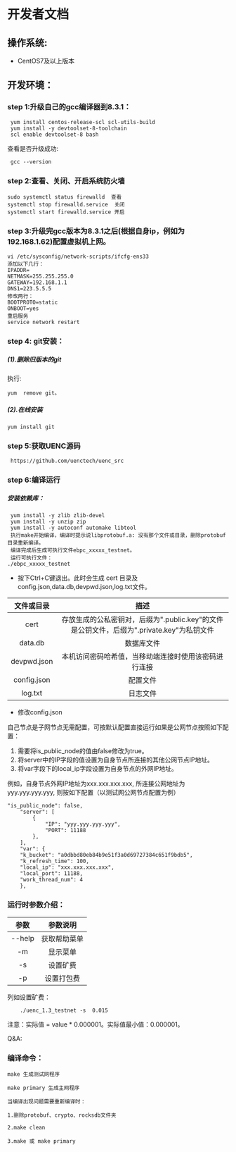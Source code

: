 # **开发者文档**
## 操作系统:
  * CentOS7及以上版本
## 开发环境：
### step 1:升级自己的gcc编译器到8.3.1：

```
 yum install centos-release-scl scl-utils-build   
 yum install -y devtoolset-8-toolchain
 scl enable devtoolset-8 bash
```
查看是否升级成功:
```
 gcc --version
```

### step	2:查看、关闭、开启系统防火墙
```
sudo systemctl status firewalld  查看
systemctl stop firewalld.service  关闭
systemctl start firewalld.service 开启
```

### step	3:升级完gcc版本为8.3.1之后(根据自身ip，例如为192.168.1.62)配置虚拟机上网。
```
vi /etc/sysconfig/network-scripts/ifcfg-ens33
添加以下几行：
IPADDR=
NETMASK=255.255.255.0
GATEWAY=192.168.1.1
DNS1=223.5.5.5
修改两行：
BOOTPROTO=static
ONBOOT=yes
重启服务
service network restart
```


### step 4: git安装：  
##### (1).删除旧版本的git  
执行:
```
yum  remove git。
```

##### (2).在线安装   
 
```
yum install git 
```

### step 5:获取UENC源码
```
 https://github.com/uenctech/uenc_src
```
### step 6:编译运行
 ##### 安装依赖库：
``` 
 yum install -y zlib zlib-devel  
 yum install -y unzip zip  
 yum install -y autoconf automake libtool
 执行make开始编译，编译时提示说libprotobuf.a: 没有那个文件或目录，删除protobuf目录重新编译。
 编译完成后生成可执行文件ebpc_xxxxx_testnet。
 运行可执行文件：  
./ebpc_xxxxx_testnet
```   
 * 按下Ctrl+C键退出。此时会生成 cert
    目录及config.json,data.db,devpwd.json,log.txt文件。

  | 文件或目录 |     描述     | 
 | :--------: | :--------------: | 
 |   cert   | 存放生成的公私密钥对，后缀为".public.key"的文件是公钥文件，后缀为".private.key"为私钥文件 | 
 |   data.db   | 数据库文件 | 
 |   devpwd.json   | 本机访问密码哈希值，当移动端连接时使用该密码进行连接 | 
 |   config.json   | 配置文件 | 
 |   log.txt   | 日志文件 | 
 
   * 修改config.json
   
   自己节点是子网节点无需配置，可按默认配置直接运行如果是公网节点按照如下配置：
 
 1. 需要将is_public_node的值由false修改为true。
 2. 将server中的IP字段的值设置为自身节点所连接的其他公网节点IP地址。
 3. 将var字段下的local_ip字段设置为自身节点的外网IP地址。
 
 例如，自身节点外网IP地址为xxx.xxx.xxx.xxx, 所连接公网地址为yyy.yyy.yyy.yyy, 则按如下配置（以测试网公网节点配置为例）

```
"is_public_node": false,
    "server": [
        {
            "IP": "yyy.yyy.yyy.yyy",
            "PORT": 11188
        },
    ],
    "var": {
    "k_bucket": "a0dbbd80eb84b9e51f3a0d69727384c651f9bdb5",
    "k_refresh_time": 100,
    "local_ip": "xxx.xxx.xxx.xxx",
    "local_port": 11188,
    "work_thread_num": 4
    },
```
### 运行时参数介绍：  
|       参数 |参数说明|
|:---:|:---:|  
|--help  |获取帮助菜单|
|-m       |显示菜单   |
|-s       |设置矿费   |
|-p       |设置打包费 |  

列如设置矿费：
```
    ./uenc_1.3_testnet -s  0.015
```

  注意：实际值 = value * 0.000001。实际值最小值：0.000001。
 
 
Q&A:
### 编译命令：
```
make 生成测试网程序

make primary 生成主网程序

当编译出现问题需要重新编译时：

1.删除protobuf、crypto、rocksdb文件夹

2.make clean

3.make 或 make primary
```
